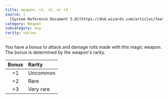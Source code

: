 ```yaml
---
title: weapon, +1, +2, or +3
source: |
  [System Reference Document 5.0](https://dnd.wizards.com/articles/features/systems-reference-document-srd)
category: Weapon
subcategory: any
rarity: varies
---
```


You have a bonus to attack and damage rolls made with this magic weapon. The bonus is determined by the weapon's rarity.

| Bonus | Rarity    |
|:-----:|:----------|
|  +1   | Uncommon  |
|  +2   | Rare      |
|  +3   | Very rare |
